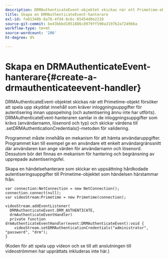 ```yaml
---
description: DRMAuthenticateEvent-objektet skickas när ett Primetime-objekt försöker att spela upp skyddat innehåll som kräver inloggningsuppgifter för autentisering innan uppspelning (och autentisering ännu inte har utförts). DRMAuthenticateEvent-hanteraren samlar in de inloggningsuppgifter som krävs (användarnamn, lösenord och typ) och skickar värdena till .setDRMAuthenticationCredentials()-metoden för validering.
title: Skapa en DRMAuthenticateEvent-hanterare
exl-id: fe01340b-8a76-4fd4-8c6c-85454d0e2218
source-git-commit: be43bbbd1051886c8979ff590a3197b2a7249b6a
workflow-type: tm+mt
source-wordcount: '206'
ht-degree: 0%

---
```


# Skapa en DRMAuthenticateEvent-hanterare{#create-a-drmauthenticateevent-handler}

DRMAuthenticateEvent-objektet skickas när ett Primetime-objekt försöker att spela upp skyddat innehåll som kräver inloggningsuppgifter för autentisering innan uppspelning (och autentisering ännu inte har utförts). DRMAuthenticateEvent-hanteraren samlar in de inloggningsuppgifter som krävs (användarnamn, lösenord och typ) och skickar värdena till .setDRMAuthenticationCredentials()-metoden för validering.

Programmet måste innehålla en mekanism för att hämta användaruppgifter. Programmet kan till exempel ge en användare ett enkelt användargränssnitt där användaren kan ange värden för användarnamn och lösenord. Dessutom bör det finnas en mekanism för hantering och begränsning av upprepade autentiseringsfel.

Skapa en händelsehanterare som skickar en uppsättning hårdkodade autentiseringsuppgifter till Primetime-objektet som händelsen härstammar från:

```
var connection:NetConnection = new NetConnection();  
connection.connect(null);  
var videoStream:Primetime = new Primetime(connection);  
 
videoStream.addEventListener( 
  DRMAuthenticateEvent.DRM_AUTHENTICATE,  
  drmAuthenticateEventHandler)  
  private function drmAuthenticateEventHandler(event:DRMAuthenticateEvent):void {  
    videoStream.setDRMAuthenticationCredentials("administrator", "password", "drm");  
} 
```

(Koden för att spela upp videon och se till att anslutningen till videoströmmen har upprättats inkluderas inte här.)
